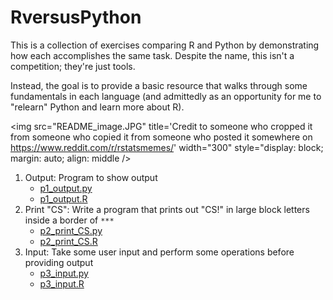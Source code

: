 # RversusPython

This is a collection of exercises comparing R and Python by demonstrating how each accomplishes the same task. Despite the name, this isn't a competition; they're just tools.

Instead, the goal is to provide a basic resource that walks through some fundamentals in each language (and admittedly as an opportunity for me to "relearn" Python and learn more about R).


<img src="README_image.JPG" title='Credit to someone who cropped it from someone who copied it from someone who posted it somewhere on https://www.reddit.com/r/rstatsmemes/' width="300" style="display: block; margin: auto; align: middle />


1. Output: Program to show output
    * [p1_output.py](Python/p1_output.py)
    * [p1_output.R](R/p1_output.R)
2. Print "CS": Write a program that prints out "CS!" in large block letters inside a border of `***`
    * [p2_print_CS.py](Python/p2_print_CS.py)
    * [p2_print_CS.R](R/p2_print_CS.R)
3. Input: Take some user input and perform some operations before providing output
    * [p3_input.py](Python/p3_input.py)
    * [p3_input.R](R/p3_input.R)